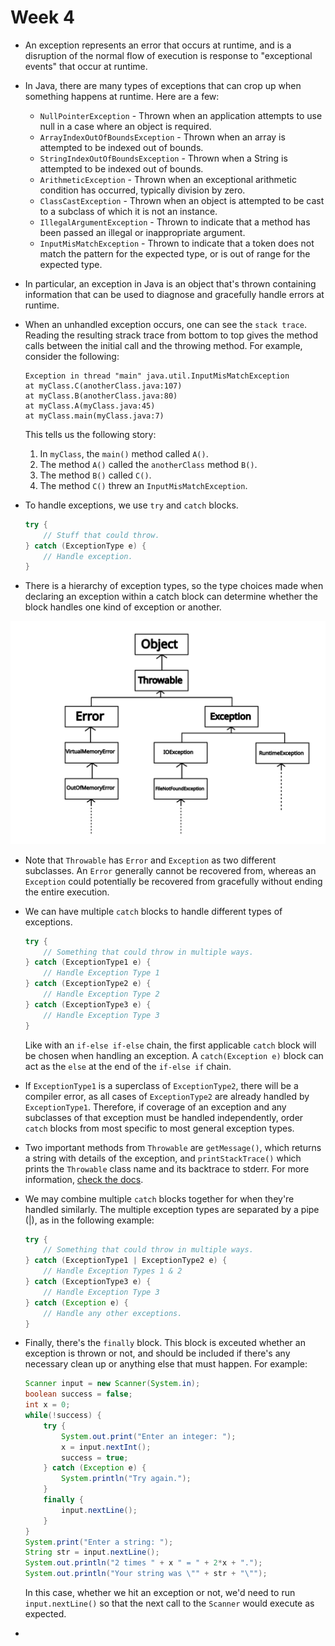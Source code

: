 # Week 4

* An exception represents an error that occurs at runtime, and is a disruption of the normal flow of execution is response to "exceptional events" that occur at runtime.

* In Java, there are many types of exceptions that can crop up when something happens at runtime. Here are a few:
    * `NullPointerException` - Thrown when an application attempts to use null in a case where an object is required.
    * `ArrayIndexOutOfBoundsException` - Thrown when an array is attempted to be indexed out of bounds.
    * `StringIndexOutOfBoundsException` - Thrown when a String is attempted to be indexed out of bounds.
    * `ArithmeticException` - Thrown when an exceptional arithmetic condition has occurred, typically division by zero.
    * `ClassCastException` - Thrown when an object is attempted to be cast to a subclass of which it is not an instance.
    * `IllegalArgumentException` - Thrown to indicate that a method has been passed an illegal or inappropriate argument.
    * `InputMisMatchException` - Thrown to indicate that a token does not match the pattern for the expected type, or is out of range for the expected type.

* In particular, an exception in Java is an object that's thrown containing information that can be used to diagnose and gracefully handle errors at runtime.

* When an unhandled exception occurs, one can see the `stack trace`. Reading the resulting strack trace from bottom to top gives the method calls between the initial call and the throwing method. For example, consider the following:
    ```
    Exception in thread "main" java.util.InputMisMatchException
    at myClass.C(anotherClass.java:107)
    at myClass.B(anotherClass.java:80)
    at myClass.A(myClass.java:45)
    at myClass.main(myClass.java:7)
    ```
    This tells us the following story:
    1. In `myClass`, the `main()` method called `A()`.
    2. The method `A()` called the `anotherClass` method `B()`.
    3. The method `B()` called `C()`.
    4. The method `C()` threw an `InputMisMatchException`.

* To handle exceptions, we use `try` and `catch` blocks.
    ```java
    try {
        // Stuff that could throw.
    } catch (ExceptionType e) {
        // Handle exception.
    }
    ```

* There is a hierarchy of exception types, so the type choices made when declaring an exception within a catch block can determine whether the block handles one kind of exception or another.

<img src="./Week4/throwable_hierarchy.svg" alt="drawing" width="600"/>

* Note that `Throwable` has `Error` and `Exception` as two different subclasses. An `Error` generally cannot be recovered from, whereas an `Exception` could potentially be recovered from gracefully without ending the entire execution.

*  We can have multiple `catch` blocks to handle different types of exceptions.
    ```java
    try {
        // Something that could throw in multiple ways.
    } catch (ExceptionType1 e) {
        // Handle Exception Type 1
    } catch (ExceptionType2 e) {
        // Handle Exception Type 2
    } catch (ExceptionType3 e) {
        // Handle Exception Type 3
    }
    ```
    Like with an `if-else if-else` chain, the first applicable `catch` block will be chosen when handling an exception.
    A `catch(Exception e)` block can act as the `else` at the end of the `if-else if` chain.

* If `ExceptionType1` is a superclass of `ExceptionType2`, there will be a compiler error, as all cases of `ExceptionType2` are already handled by `ExceptionType1`. Therefore, if coverage of an exception and any subclasses of that exception must be handled independently, order `catch` blocks from most specific to most general exception types.

* Two important methods from `Throwable` are `getMessage()`, which returns a string with details of the exception, and `printStackTrace()` which prints the `Throwable` class name and its backtrace to stderr. For more information, [check the docs](https://docs.oracle.com/en/java/javase/22/docs/api/java.base/java/lang/Throwable.html).

* We may combine multiple `catch` blocks together for when they're handled similarly. The multiple exception types are separated by a pipe (|), as in the following example:
    ```java
    try {
        // Something that could throw in multiple ways.
    } catch (ExceptionType1 | ExceptionType2 e) {
        // Handle Exception Types 1 & 2
    } catch (ExceptionType3 e) {
        // Handle Exception Type 3
    } catch (Exception e) {
        // Handle any other exceptions.
    }
    ```

* Finally, there's the `finally` block. This block is exceuted whether an exception is thrown or not, and should be included if there's any necessary clean up or anything else that must happen. For example:
    ```java
    Scanner input = new Scanner(System.in);
    boolean success = false;
    int x = 0;
    while(!success) {
        try {
            System.out.print("Enter an integer: ");
            x = input.nextInt();
            success = true;
        } catch (Exception e) {
            System.println("Try again.");
        }
        finally {
            input.nextLine();
        }
    }
    System.print("Enter a string: ");
    String str = input.nextLine();
    System.out.println("2 times " + x " = " + 2*x + ".");
    System.out.println("Your string was \"" + str + "\"");
    ```
    In this case, whether we hit an exception or not, we'd need to run `input.nextLine()` so that the next call to the `Scanner` would execute as expected.

* 